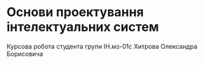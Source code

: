 # Основи проектування інтелектуальних систем

Курсова робота студента групи ІН.мз-01с 
Хитрова Олександра Борисовича

